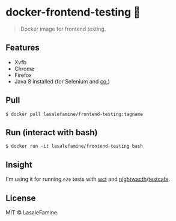 # docker-frontend-testing :construction:

> Docker image for frontend testing.

## Features

  - Xvfb
  - Chrome
  - Firefox
  - Java 8 installed (for Selenium and [co.](https://github.com/Polymer/web-component-tester))

## Pull

    $ docker pull lasalefamine/frontend-testing:tagname

## Run (interact with bash)

    $ docker run -it lasalefamine/frontend-testing bash

## Insight
I'm using it for running `e2e` tests with [wct](https://github.com/Polymer/web-component-tester) and [nightwacth](nightwatchjs.org)/[testcafe](https://github.com/DevExpress/testcafe).
## License

MIT © LasaleFamine



